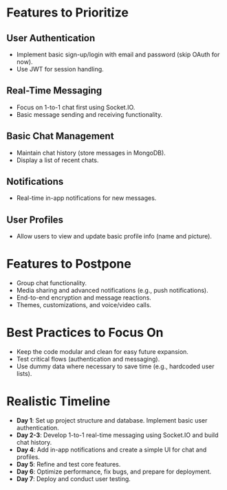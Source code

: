 # Features to Prioritize

## User Authentication
- Implement basic sign-up/login with email and password (skip OAuth for now).
- Use JWT for session handling.

## Real-Time Messaging
- Focus on 1-to-1 chat first using Socket.IO.
- Basic message sending and receiving functionality.

## Basic Chat Management
- Maintain chat history (store messages in MongoDB).
- Display a list of recent chats.

## Notifications
- Real-time in-app notifications for new messages.

## User Profiles
- Allow users to view and update basic profile info (name and picture).

# Features to Postpone
- Group chat functionality.
- Media sharing and advanced notifications (e.g., push notifications).
- End-to-end encryption and message reactions.
- Themes, customizations, and voice/video calls.

# Best Practices to Focus On
- Keep the code modular and clean for easy future expansion.
- Test critical flows (authentication and messaging).
- Use dummy data where necessary to save time (e.g., hardcoded user lists).

# Realistic Timeline
- **Day 1**: Set up project structure and database. Implement basic user authentication.
- **Day 2-3**: Develop 1-to-1 real-time messaging using Socket.IO and build chat history.
- **Day 4**: Add in-app notifications and create a simple UI for chat and profiles.
- **Day 5**: Refine and test core features.
- **Day 6**: Optimize performance, fix bugs, and prepare for deployment.
- **Day 7**: Deploy and conduct user testing.